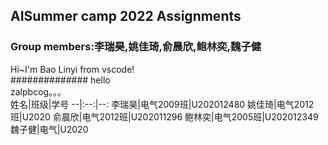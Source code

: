 ## **AISummer camp 2022 Assignments**
### Group members:李瑞昊,姚佳琦,俞晨欣,鲍林奕,魏子健
Hi~I'm Bao Linyi from vscode!  
############## hello  
zalpbcog。。。  
姓名|班级|学号
--|:--:|--:
李瑞昊|电气2009班|U202012480
姚佳琦|电气2012班|U2020
俞晨欣|电气2012班|U202011296
鲍林奕|电气2005班|U202012349
魏子健|电气|U2020
